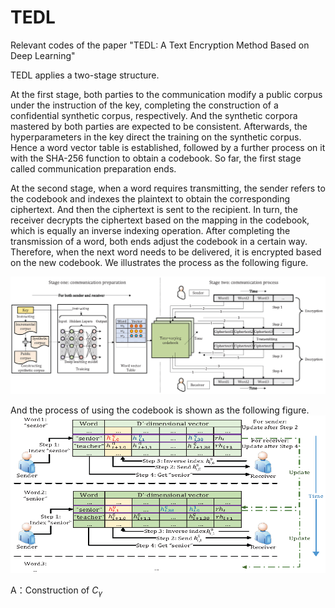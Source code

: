 # TEDL
Relevant codes of the paper "TEDL: A Text Encryption Method Based on Deep Learning"

TEDL applies a two-stage structure.

At the first stage, both parties to the communication modify a public corpus under the instruction of the key, completing the construction of a confidential synthetic corpus, respectively. And the synthetic corpora mastered by both parties are expected to be consistent. Afterwards, the hyperparameters in the key direct the training on the synthetic corpus. Hence a word vector table is established, followed by a further process on it with the SHA-256 function to obtain a codebook. So far, the first stage called communication preparation ends.

At the second stage, when a word requires transmitting, the sender refers to the codebook and indexes the plaintext to obtain the corresponding ciphertext. And then the ciphertext is sent to the recipient. In turn, the receiver decrypts the ciphertext based on the mapping in the codebook, which is equally an inverse indexing operation. After completing the transmission of a word, both ends adjust the codebook in a certain way. Therefore, when the next word needs to be delivered, it is encrypted based on the new codebook. We illustrates the process as the following figure.

![](https://github.com/AmbitionXiang/TEDL/blob/master/images/overview.png)

And the process of using the codebook is shown as the following figure.
![](https://github.com/AmbitionXiang/TEDL/blob/master/images/process2.png)


A：Construction of $C_{\gamma}$
